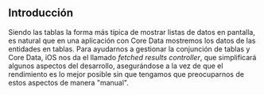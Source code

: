## Introducción

Siendo las tablas la forma más típica de mostrar listas de datos en pantalla, es natural que en una aplicación con Core Data mostremos los datos de las entidades en tablas. Para ayudarnos a gestionar la conjunción de tablas y Core Data, iOS nos da el llamado *fetched results controller*, que simplificará algunos aspectos del desarrollo, asegurándose a la vez de que el rendimiento es lo mejor posible sin que tengamos que preocuparnos de estos aspectos de manera "manual". 